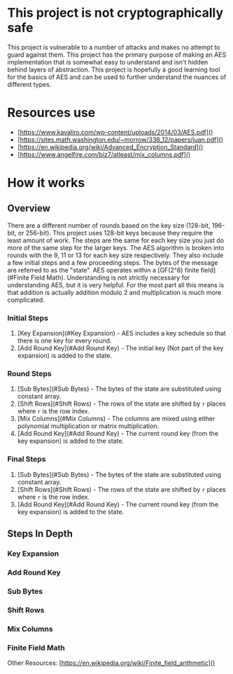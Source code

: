 # This project is not cryptographically safe
This project is vulnerable to a number of attacks and makes no attempt to guard against them. This project has the primary purpose of making an AES implementation that is somewhat easy to understand and isn't hidden behind layers of abstraction. This project is hopefully a good learning tool for the basics of AES and can be used to further understand the nuances of different types. 

# Resources use
* [https://www.kavaliro.com/wp-content/uploads/2014/03/AES.pdf]()
* [https://sites.math.washington.edu/~morrow/336_12/papers/juan.pdf]()
* [https://en.wikipedia.org/wiki/Advanced_Encryption_Standard]()
* [https://www.angelfire.com/biz7/atleast/mix_columns.pdf]()

# How it works
## Overview
There are a different number of rounds based on the key size (128-bit, 196-bit, or 256-bit). This project uses 128-bit keys because they require the least amount of work. The steps are the same for each key size you just do more of the same step for the larger keys. The AES algorithm is broken into rounds with the 9, 11 or 13 for each key size respectively. They also include a few initial steps and a few proceeding steps. The bytes of the message are referred to as the "state". AES operates within a [GF(2^8) finite field](#Finite Field Math). Understanding is not strictly necessary for understanding AES, but it is very helpful. For the most part all this means is that addition is actually addition modulo 2 and multiplication is much more complicated.

### Initial Steps
1. [Key Expansion](#Key Expansion) - AES includes a key schedule so that there is one key for every round.
2. [Add Round Key](#Add Round Key) - The initial key (Not part of the key expansion) is added to the state.   

### Round Steps
1. [Sub Bytes](#Sub Bytes) - The bytes of the state are substituted using constant array. 
2. [Shift Rows](#Shift Rows) - The rows of the state are shifted by `r` places where `r` is the row index.
3. [Mix Columns](#Mix Columns) - The columns are mixed using either polynomial multiplication or matrix multiplication.
4. [Add Round Key](#Add Round Key) - The current round key (from the key expansion) is added to the state.


### Final Steps
1. [Sub Bytes](#Sub Bytes) - The bytes of the state are substituted using constant array.
2. [Shift Rows](#Shift Rows) - The rows of the state are shifted by `r` places where `r` is the row index.
3. [Add Round Key](#Add Round Key) - The current round key (from the key expansion) is added to the state.



## Steps In Depth
### Key Expansion


### Add Round Key


### Sub Bytes


### Shift Rows


### Mix Columns



### Finite Field Math
Other Resources: [https://en.wikipedia.org/wiki/Finite_field_arithmetic]()